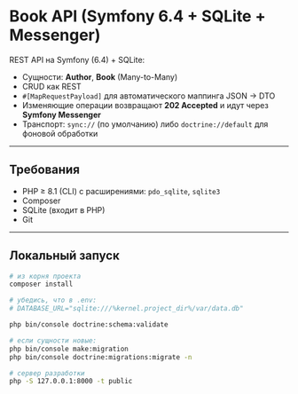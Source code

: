 #  Book API (Symfony 6.4 + SQLite + Messenger)

REST API на Symfony (6.4) + SQLite:
- Сущности: **Author**, **Book** (Many-to-Many)
- CRUD как REST
- `#[MapRequestPayload]` для автоматического маппинга JSON → DTO
- Изменяющие операции возвращают **202 Accepted** и идут через **Symfony Messenger**
- Транспорт: `sync://` (по умолчанию) либо `doctrine://default` для фоновой обработки

---

##  Требования
- PHP ≥ 8.1 (CLI) c расширениями: `pdo_sqlite`, `sqlite3`
- Composer
- SQLite (входит в PHP)
- Git

---

##  Локальный запуск
```bash
# из корня проекта
composer install

# убедись, что в .env:
# DATABASE_URL="sqlite:///%kernel.project_dir%/var/data.db"

php bin/console doctrine:schema:validate

# если сущности новые:
php bin/console make:migration
php bin/console doctrine:migrations:migrate -n

# сервер разработки
php -S 127.0.0.1:8000 -t public
